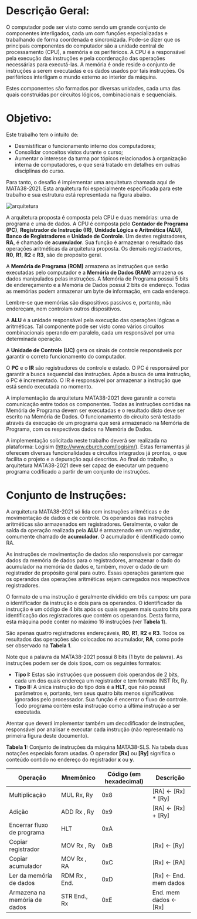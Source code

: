 # Descrição Geral:
O computador pode ser visto como sendo um grande conjunto de componentes interligados, cada um com funções especializadas
e trabalhando de forma coordenada e sincronizada. Pode-se dizer que os principais componentes do  computador são a
unidade central de processamento (CPU), a memória e os periféricos. A CPU é a responsável pela execução das instruções e
pela coordenação das operações necessárias para executá-las. A memória é onde reside o conjunto de instruções a serem
executadas e os dados usados por tais instruções. Os periféricos interligam o mundo externo ao interior da máquina.

Estes componentes são formados por diversas unidades, cada uma das quais construídas por circuitos lógicos, combinacionais
e sequenciais.

# Objetivo:
Este trabalho tem o intuito de:
- Desmistificar o funcionamento interno dos computadores;
- Consolidar conceitos vistos durante o curso;
- Aumentar o interesse da turma por tópicos relacionados à organização interna de computadores, o que será tratado em
detalhes em outras disciplinas do curso.

Para tanto, o desafio é implementar uma arquitetura chamada aqui de MATA38-2021. Esta arquitetura foi especialmente
especificada para este trabalho e sua estrutura está representada na figura abaixo.

![arquitetura](arch.png)

A arquitetura proposta é composta pela CPU e duas memórias: uma de programa e uma de dados. A CPU é composta pelo
**Contador de Programa (PC)**, **Registrador de Instrução (IR)**, **Unidade Lógica e Aritmética (ALU)**, **Banco de Registradores** e
**Unidade de Controle**. Um destes registradores, **RA**, é chamado de **acumulador**. Sua função é armazenar o resultado das
operações aritméticas da arquitetura proposta. Os demais registradores, **R0**, **R1**, **R2** e **R3**, são de propósito geral.

A **Memória de Programa (ROM)** armazena as instruções que serão executadas pelo computador e a **Memória de Dados (RAM)**
armazena os dados manipulados pelas instruções. A Memória de Programa possui 5 bits de endereçamento e a Memória de
Dados possui 2 bits de endereço. Todas as memórias podem armazenar um byte de informação, em cada endereço.

Lembre-se que memórias são dispositivos passivos e, portanto, não endereçam, nem controlam outros dispositivos.

A **ALU** é a unidade responsável pela execução das operações lógicas e aritméticas. Tal componente pode ser visto como
vários circuitos combinacionais operando em paralelo, cada um responsável por uma determinada operação.

A **Unidade de Controle (UC)** gera os sinais de controle responsáveis por garantir o correto funcionamento do computador.

O **PC** e o **IR** são registradores de controle e estado. O PC é responsável por garantir a busca sequencial das instruções.
Após a busca de uma instrução, o PC é incrementado. O IR é responsável por armazenar a instrução que está sendo executada
no momento.

A implementação da arquitetura MATA38-2021 deve garantir a correta comunicação entre todos os componentes. Todas as
instruções contidas na Memória de Programa devem ser executadas e o resultado disto deve ser escrito na Memória de Dados.
O funcionamento do circuito será testado através da execução de um programa que será armazenado na Memória de Programa,
com os respectivos dados na Memória de Dados.

A implementação solicitada neste trabalho deverá ser realizada na plataforma: Logisim (http://www.cburch.com/logisim/).
Estas ferramentas já oferecem diversas funcionalidades e circuitos integrados já prontos, o que facilita o projeto e a
depuração aqui descritos. Ao final do trabalho, a arquitetura MATA38-2021 deve ser capaz de executar um pequeno programa 
codificado a partir de um conjunto de instruções.

# Conjunto de Instruções:

A arquitetura MATA38-2021 só lida com instruções aritméticas e de movimentação de dados e de controle. Os operandos das
instruções aritméticas são armazenados em registradores. Geralmente, o valor de saída da operação realizada pela **ALU** é
armazenado em um registrador, comumente chamado de **acumulador**. O acumulador é identificado como RA.

As instruções de movimentação de dados são responsáveis por carregar dados da memória de dados para o registradores,
armazenar o dado do acumulador na memória de dados e, também, mover o dado de um registrador de propósito geral para
outro. Essas operações garantem que os operandos das operações aritméticas sejam carregados nos respectivos registradores.

O formato de uma instrução é geralmente dividido em três campos: um para o identificador da instrução e dois para os
operandos. O identificador da instrução é um código de 4 bits após os quais seguem mais quatro bits para identificação
dos registradores que contém os operandos. Desta forma, esta máquina pode conter no máximo 16 instruções (ver **Tabela 1**).

São apenas quatro registradores endereçáveis, **R0**, **R1**, **R2** e **R3**. Todos os resultados das operações são colocados no
acumulador, **RA**, como pode ser observado na **Tabela 1**.

Note que a palavra da MATA38-2021 possui 8 bits (1 byte de palavra). As instruções podem ser de dois tipos, com os
seguintes formatos:

- **Tipo I:** Estas são instruções que possuem dois operandos de 2 bits, cada um dos quais endereça um registrador e tem
formato INST Rx, Ry.
- **Tipo II:** A única instrução do tipo dois é a **HLT**, que não possui parâmetros e, portanto, tem seus quatro bits menos significativos ignorados pelo processador. Sua função é encerrar o fluxo de controle. Todo programa contém esta instrução como a última instrução a ser executada.

Atentar que deverá implementar também um decodificador de instruções, responsável por analisar e executar cada instrução
(não representado na primeira figura deste documento).

**Tabela 1:** Conjunto de instruções da máquina MATA38-SLS. Na tabela duas notações especiais foram usadas. O operador **[Rx]**
ou **[Ry]** significa o conteúdo contido no endereço do registrador **x** ou **y**.

| Operação                     | Mnemônico     | Código (em hexadecimal) | Descrição             |
| ---------------------------- | ------------- | ----------------------- | --------------------- |
| Multiplicação                | MUL Rx, Ry    | 0x8                     | [RA] ← [Rx] * [Ry]    |
| Adição                       | ADD Rx , Ry   | 0x9                     | [RA] ← [Rx] + [Ry]    |
| Encerrar fluxo de programa   | HLT           | 0xA                     |                       |
| Copiar registrador           | MOV Rx , Ry   | 0xB                     | [Rx] ← [Ry]           |
| Copiar acumulador            | MOV Rx , RA   | 0xC                     | [Rx] ← [RA]           |
| Ler da memória de dados      | RDM Rx , End. | 0xD                     | [Rx] ← End. mem dados |
| Armazena na memória de dados | STR End., Rx  | 0xE                     | End. mem dados ← [Rx] |
